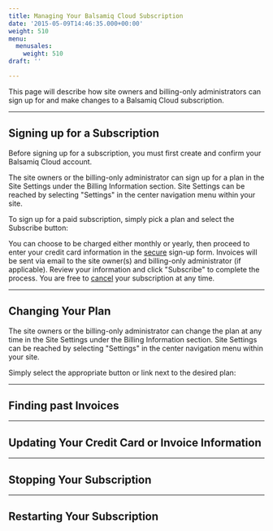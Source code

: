 ```yaml
---
title: Managing Your Balsamiq Cloud Subscription
date: '2015-05-09T14:46:35.000+00:00'
weight: 510
menu:
  menusales:
    weight: 510
draft: ''

---
```


This page will describe how site owners and billing-only administrators can sign up for and make changes to a Balsamiq Cloud subscription.

* * *

## Signing up for a Subscription

Before signing up for a subscription, you must first create and confirm your Balsamiq Cloud account.

The site owners or the billing-only administrator can sign up for a plan in the Site Settings under the Billing Information section. Site Settings can be reached by selecting "Settings" in the center navigation menu within your site.

To sign up for a paid subscription, simply pick a plan and select the Subscribe button:

[//]: <> (add screenshot of plans)

You can choose to be charged either monthly or yearly, then proceed to enter your credit card information in the [secure](/sales/safe/) sign-up form. Invoices will be sent via email to the site owner(s) and billing-only administrator (if applicable). Review your information and click "Subscribe" to complete the process. You are free to [cancel](#stopping-your-subscription) your subscription at any time.

* * *

## Changing Your Plan

The site owners or the billing-only administrator can change the plan at any time in the Site Settings under the Billing Information section. Site Settings can be reached by selecting "Settings" in the center navigation menu within your site.

Simply select the appropriate button or link next to the desired plan:

[//]: <> (add screenshot of plans with option to upgrade)

* * *

## Finding past Invoices


* * *

## Updating Your Credit Card or Invoice Information


* * *

## Stopping Your Subscription


* * *

## Restarting Your Subscription
